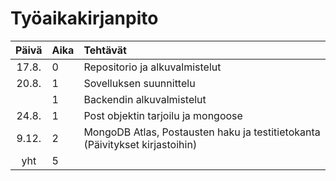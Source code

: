 # Työaikakirjanpito

| Päivä | Aika | Tehtävät  |
| :----:|:-----| :-----|
| 17.8. | 0    | Repositorio ja alkuvalmistelut |
| 20.8. | 1    | Sovelluksen suunnittelu |
|       | 1    | Backendin alkuvalmistelut |
| 24.8. | 1    | Post objektin tarjoilu ja mongoose |
| 9.12. | 2    | MongoDB Atlas, Postausten haku ja testitietokanta (Päivitykset kirjastoihin) |
| yht   | 5   | | 